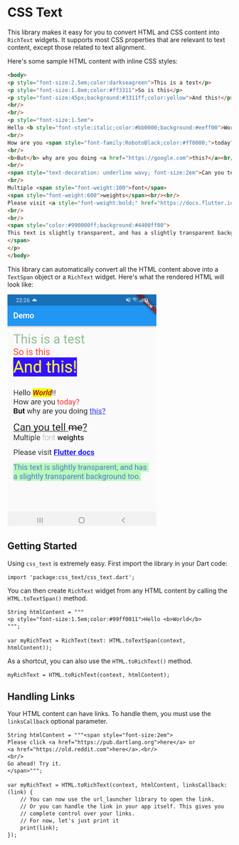 # CSS Text

This library makes it easy for you to convert HTML and CSS content into `RichText` widgets. It supports most CSS properties that are relevant to text content, except those related to text alignment.

Here's some sample HTML content with inline CSS styles:

```html
<body>
<p style="font-size:2.5em;color:darkseagreen">This is a test</p>
<p style="font-size:1.8em;color:#ff3311">So is this</p>
<p style="font-size:45px;background:#3311ff;color:yellow">And this!</p>
<br/>
<br/>
<p style="font-size:1.5em">
Hello <b style="font-style:italic;color:#bb0000;background:#eeff00">World</b>!!
<br/>
How are you <span style="font-family:RobotoBlack;color:#ff0000;">today?</span>
<br/>
<b>But</b> why are you doing <a href="https://google.com">this?</a><br/>
<br/>
<span style="text-decoration: underline wavy; font-size:2em">Can you tell <del>me</del>?</span>
<br/>
Multiple <span style="font-weight:100">font</span> 
<span style="font-weight:600">weights</span><br/><br/>
Please visit <a style="font-weight:bold;" href="https://docs.flutter.io">Flutter docs</a>
<br/>
<br/>
<span style="color:#990000ff;background:#4400ff00">
This text is slightly transparent, and has a slightly transparent background too.
</span>
</p>
</body>
```

This library can automatically convert all the HTML content above into a `TextSpan` object or a `RichText` widget. Here's what the rendered HTML will look like:

![](sample.png)

## Getting Started

Using `css_text` is extremely easy. First import the library in your Dart code:

```
import 'package:css_text/css_text.dart';
```

You can then create `RichText` widget from any HTML content by calling the `HTML.toTextSpan()` method.

```
String htmlContent = """
<p style="font-size:1.5em;color:#99ff0011">Hello <b>World</b>
""";

var myRichText = RichText(text: HTML.toTextSpan(context, htmlContent));
```

As a shortcut, you can also use the `HTML.toRichText()` method.

```
myRichText = HTML.toRichText(context, htmlContent);
```

## Handling Links

Your HTML content can have links. To handle them, you must use the `linksCallback` optional parameter.

```
String htmlContent = """<span style="font-size:2em">
Please click <a href="https://pub.dartlang.org">here</a> or 
<a href="https://old.reddit.com">here</a>.<br/>
<br/>
Go ahead! Try it.
</span>""";

var myRichText = HTML.toRichText(context, htmlContent, linksCallback: (link) {
    // You can now use the url_launcher library to open the link.
    // Or you can handle the link in your app itself. This gives you
    // complete control over your links.
    // For now, let's just print it
    print(link);
});
```
